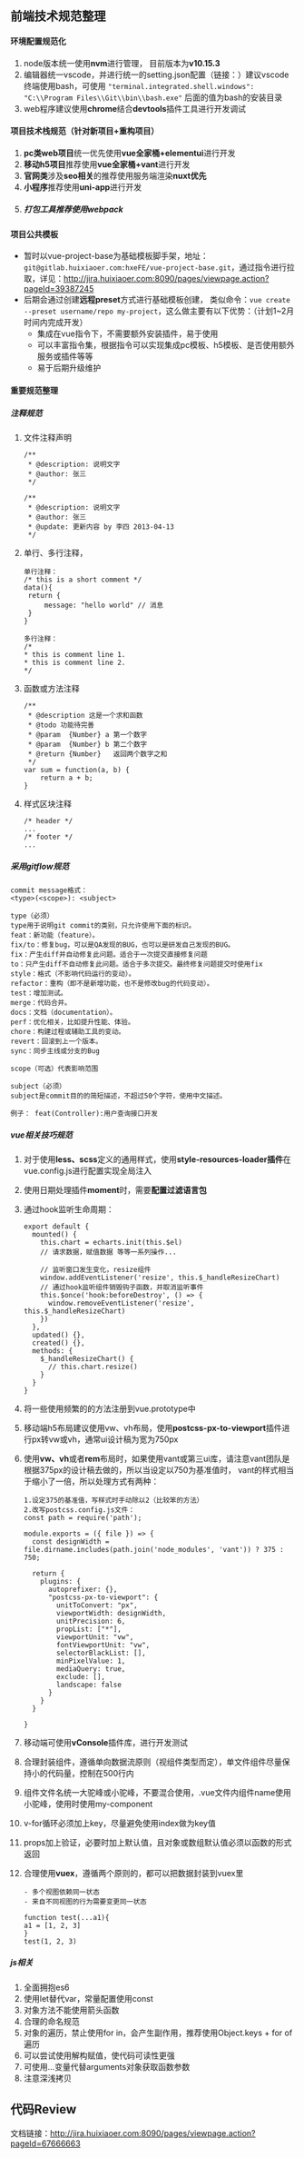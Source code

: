 ## 前端技术规范整理

#### 环境配置规范化

1. node版本统一使用**nvm**进行管理， 目前版本为**v10.15.3**
2. 编辑器统一vscode，并进行统一的setting.json配置（链接：[](http://jira.huixiaoer.com:8090/pages/viewpage.action?pageId=62981355)）建议vscode 终端使用bash，可使用 `"terminal.integrated.shell.windows": "C:\\Program Files\\Git\\bin\\bash.exe"` 后面的值为bash的安装目录
3. web程序建议使用**chrome**结合**devtools**插件工具进行开发调试

#### 项目技术栈规范（针对新项目+重构项目）

1. **pc类web项目**统一优先使用**vue全家桶+elementui**进行开发
2. **移动h5项目**推荐使用**vue全家桶+vant**进行开发
3. **官网类**涉及**seo相关**的推荐使用服务端渲染**nuxt优先**
4. **小程序**推荐使用**uni-app**进行开发
5. ##### 打包工具推荐使用**webpack**

#### 项目公共模板

- 暂时以vue-project-base为基础模板脚手架，地址：`git@gitlab.huixiaoer.com:hxeFE/vue-project-base.git`，通过指令进行拉取，详见：http://jira.huixiaoer.com:8090/pages/viewpage.action?pageId=39387245
- 后期会通过创建**远程preset**方式进行基础模板创建， 类似命令：`vue create --preset username/repo my-project`，这么做主要有以下优势：（计划1~2月时间内完成开发）
  - 集成在vue指令下，不需要额外安装插件，易于使用
  - 可以丰富指令集，根据指令可以实现集成pc模板、h5模板、是否使用额外服务或插件等等
  - 易于后期升级维护

#### 重要规范整理

##### 注释规范

1. 文件注释声明

   ```javscript
   /**
    * @description: 说明文字
    * @author: 张三
    */
   
   /**
    * @description: 说明文字
    * @author: 张三
    * @update: 更新内容 by 李四 2013-04-13
    */
   ```

2. 单行、多行注释，

   ```
   单行注释：
   /* this is a short comment */
   data(){
   	return {
   		message: "hello world" // 消息
   	}
   }
   
   多行注释：
   /*
   * this is comment line 1.
   * this is comment line 2.
   */
   ```

3. 函数或方法注释

   ```
   /**
    * @description 这是一个求和函数
    * @todo 功能待完善
    * @param  {Number} a 第一个数字
    * @param  {Number} b 第二个数字
    * @return {Number}   返回两个数字之和
    */
   var sum = function(a, b) {
       return a + b;
   }
   ```

4. 样式区块注释

   ```
   /* header */
   ...
   /* footer */
   ...
   ```

##### 采用gitflow规范

```
commit message格式：
<type>(<scope>): <subject>

type（必须）
type用于说明git commit的类别，只允许使用下面的标识。
feat：新功能（feature）。
fix/to：修复bug，可以是QA发现的BUG，也可以是研发自己发现的BUG。
fix：产生diff并自动修复此问题。适合于一次提交直接修复问题
to：只产生diff不自动修复此问题。适合于多次提交。最终修复问题提交时使用fix
style：格式（不影响代码运行的变动）。
refactor：重构（即不是新增功能，也不是修改bug的代码变动）。
test：增加测试。
merge：代码合并。
docs：文档（documentation）。
perf：优化相关，比如提升性能、体验。
chore：构建过程或辅助工具的变动。
revert：回滚到上一个版本。
sync：同步主线或分支的Bug

scope（可选）代表影响范围

subject（必须）
subject是commit目的的简短描述，不超过50个字符，使用中文描述。

例子： feat(Controller):用户查询接口开发
```



##### vue相关技巧规范

1. 对于使用**less、scss**定义的通用样式，使用**style-resources-loader插件**在vue.config.js进行配置实现全局注入

2. 使用日期处理插件**moment**时，需要**配置过滤语言包**

3. 通过hook监听生命周期：

   ```
   export default {
     mounted() {
       this.chart = echarts.init(this.$el)
       // 请求数据，赋值数据 等等一系列操作...
   
       // 监听窗口发生变化，resize组件
       window.addEventListener('resize', this.$_handleResizeChart)
       // 通过hook监听组件销毁钩子函数，并取消监听事件
       this.$once('hook:beforeDestroy', () => {
         window.removeEventListener('resize', this.$_handleResizeChart)
       })
     },
     updated() {},
     created() {},
     methods: {
       $_handleResizeChart() {
         // this.chart.resize()
       }
     }
   }
   ```
   
4. 将一些使用频繁的的方法注册到vue.prototype中

5. 移动端h5布局建议使用vw、vh布局，使用**postcss-px-to-viewport**插件进行px转vw或vh，通常ui设计稿为宽为750px

6. 使用**vw、vh**或者**rem**布局时，如果使用vant或第三ui库，请注意vant团队是根据375px的设计稿去做的，所以当设定以750为基准值时， vant的样式相当于缩小了一倍，所以处理方式有两种：

   ```
   1.设定375的基准值，写样式时手动除以2（比较笨的方法）
   2.改写postcss.config.js文件：
   const path = require('path');
   
   module.exports = ({ file }) => {
     const designWidth = file.dirname.includes(path.join('node_modules', 'vant')) ? 375 : 750;
   
     return {
       plugins: {
         autoprefixer: {},
         "postcss-px-to-viewport": {
           unitToConvert: "px",
           viewportWidth: designWidth,
           unitPrecision: 6,
           propList: ["*"],
           viewportUnit: "vw",
           fontViewportUnit: "vw",
           selectorBlackList: [],
           minPixelValue: 1,
           mediaQuery: true,
           exclude: [],
           landscape: false
         }
       }
     }
   
   }
   ```

7. 移动端可使用**vConsole**插件库，进行开发测试

8. 合理封装组件，遵循单向数据流原则（视组件类型而定），单文件组件尽量保持小的代码量，控制在500行内

9. 组件文件名统一大驼峰或小驼峰，不要混合使用，.vue文件内组件name使用小驼峰，使用时使用my-component

10. v-for循环必须加上key，尽量避免使用index做为key值

11. props加上验证，必要时加上默认值，且对象或数组默认值必须以函数的形式返回

12. 合理使用**vuex**，遵循两个原则的，都可以把数据封装到vuex里

    ```
    - 多个视图依赖同一状态
    - 来自不同视图的行为需要变更同一状态
    
    function test(...a1){
    a1 = [1, 2, 3]
    }
    test(1, 2, 3)
    ```

##### js相关

1. 全面拥抱es6
2. 使用let替代var，常量配置使用const
3. 对象方法不能使用箭头函数
4. 合理的命名规范
5. 对象的遍历，禁止使用for in，会产生副作用，推荐使用Object.keys + for of遍历
6. 可以尝试使用解构赋值，使代码可读性更强
7. 可使用...变量代替arguments对象获取函数参数
8. 注意深浅拷贝

## 代码Review

文档链接：http://jira.huixiaoer.com:8090/pages/viewpage.action?pageId=67666663